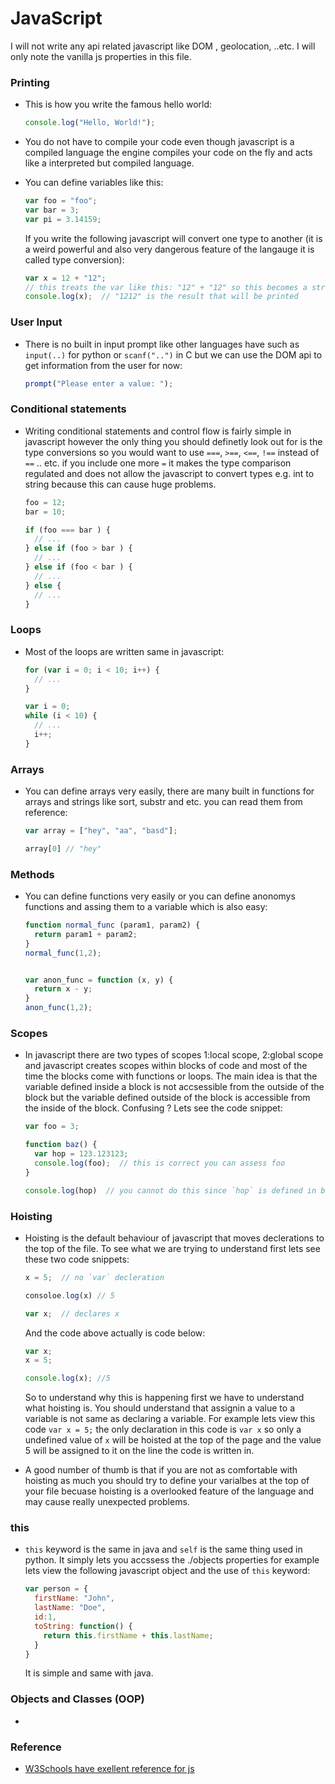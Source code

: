 # JavaScript

I will not write any api related javascript like DOM , geolocation, ..etc. I will only note the vanilla js properties in this file.

### Printing

- This is how you write the famous hello world:
  ```js
  console.log("Hello, World!");
  ```
  
- You do not have to compile your code even though javascript is a compiled language the engine compiles your code on the fly and acts like a interpreted but compiled language. 

- You can define variables like this:
  ```js
  var foo = "foo";
  var bar = 3;
  var pi = 3.14159;
  ```
  If you write the following javascript will convert one type to another (it is a weird powerful and also very dangerous feature of the langauge it is called type conversion):
  ```js
  var x = 12 + "12";
  // this treats the var like this: "12" + "12" so this becomes a string concetatantion
  console.log(x);  // "1212" is the result that will be printed
  ```

### User Input

- There is no built in input prompt like other languages have such as `input(..)` for python or `scanf("..")` in C but we can use the DOM api to get information from the user for now:
  ```js
  prompt("Please enter a value: ");
  ```

### Conditional statements

- Writing conditional statements and control flow is fairly simple in javascript however the only thing you should definetly look out for is the type conversions so you would want to use `===`, `>==`, `<==`,  `!==`  instead of `==` .. etc. if you include one more `=` it makes the type comparison regulated and does not allow the javascript to convert types e.g. int to string because this can cause huge problems.
  ```js
  foo = 12;
  bar = 10;
  
  if (foo === bar ) {
    // ...
  } else if (foo > bar ) {
    // ...
  } else if (foo < bar ) {
    // ...
  } else {
    // ...
  }
  ```

### Loops

- Most of the loops are written same in javascript:
  ```js
  for (var i = 0; i < 10; i++) {
    // ...
  }
  
  var i = 0;
  while (i < 10) {
    // ...
    i++;
  }
  ```

### Arrays

- You can define arrays very easily, there are many built in functions for arrays and strings like sort, substr and etc. you can read them from reference:
  ```js
  var array = ["hey", "aa", "basd"];
  
  array[0] // "hey"
  ```

### Methods

- You can define functions very easily or you can define anonomys functions and assing them to a variable which is also easy:
  ```js
  function normal_func (param1, param2) {
    return param1 + param2;
  }
  normal_func(1,2);
  
  
  var anon_func = function (x, y) {
    return x - y;
  }
  anon_func(1,2);
  ```

### Scopes

- In javascript there are two types of scopes 1:local scope, 2:global scope and javascript creates scopes within blocks of code and most of the time the blocks come with functions or loops. The main idea is that the variable defined inside a block is not accsessible from the outside of the block but the variable defined outside of the block is accessible from the inside of the block. Confusing ? Lets see the code snippet:
  ```js
  var foo = 3;
  
  function baz() {
    var hop = 123.123123;
    console.log(foo);  // this is correct you can assess foo
  }
  
  console.log(hop)  // you cannot do this since `hop` is defined in baz() function
  
  ```

### Hoisting

- Hoisting is the default behaviour of javascript that moves declerations to the top of the file. To see what we are trying to understand first lets see these two code snippets:
  ```js
  x = 5;  // no `var` decleration
  
  consoloe.log(x) // 5
  
  var x;  // declares x
  ```
  And the code above actually is code below:
  ```js
  var x;
  x = 5;
  
  console.log(x); //5
  ```
  So to understand why this is happening first we have to understand what hoisting is. You should understand that assignin a value to a variable is not same as declaring a variable. For example lets view this code `var x = 5;` the only declaration in this code is `var x` so only a undefined value of `x` will be hoisted at the top of the page and the value 5 will be assigned to it on the line the code is written in.
  
- A good number of thumb is that if you are not as comfortable with hoisting as much you should try to define your varialbes at the top of your file becuase hoisting is a overlooked feature of the language and may cause really unexpected problems.

### this

- `this` keyword is the same in java and `self` is the same thing used in python. It simply lets you accssess the ./objects properties for example lets view the following javascript object and the use of `this` keyword:
  ```js
  var person = {
    firstName: "John",
    lastName: "Doe",
    id:1,
    toString: function() {
      return this.firstName + this.lastName;
    }
  }
  ```
  It is simple and same with java.
  

### Objects and Classes (OOP)

- 

### Reference

- [W3Schools have exellent reference for js](https://www.w3schools.com/jS/default.asp)
